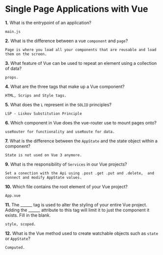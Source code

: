 # Single Page Applications with Vue

**1.** What is the entrypoint of an application?
<!-- enter you answer in the space below -->
```
main.js
```
**2.** What is the difference between a vue `component` and `page`?
<!-- enter you answer in the space below -->
```
Page is where you load all your components that are reusable and load them on the screen.
```
**3.** What feature of Vue can be used to repeat an element using a collection of data?
<!-- enter you answer in the space below -->
```
props.
```
**4.** What are the three tags that make up a Vue component?
<!-- enter you answer in the space below -->
```
HTML, Scrips and Style tags.
```
**5.** What does the `L` represent in the `SOLID` principles?
<!-- enter you answer in the space below -->
```
LSP - Liskov Substitution Principle
```
**6.** Which component in Vue does the vue-router use to mount pages onto?
<!-- enter you answer in the space below -->
```
useRouter for functionality and useRoute for data.
```
**7.** What is the difference between the `AppState` and the state object within a component?
<!-- enter you answer in the space below -->
```
State is not used on Vue 3 anymore.
```
**9.** What is the responsibility of `Services` in our Vue projects?
<!-- enter you answer in the space below -->
```
Set a conection with the Api using .post .get .put and .delete,  and connect and modify AppState values.
```
**10.** Which file contains the root element of your Vue project?
<!-- enter you answer in the space below -->
```
App.vue
```
**11.** The ______ tag is used to alter the styling of your entire Vue project.  Adding the ______ attribute to this tag will limit it to just the component it exists.  Fill in the blank.
<!-- enter you answer in the space below -->
```
style, scoped.
```
**12.** What is the Vue method used to create watchable objects such as `state` or `AppState`?
<!-- enter you answer in the space below -->
```
Computed.
```